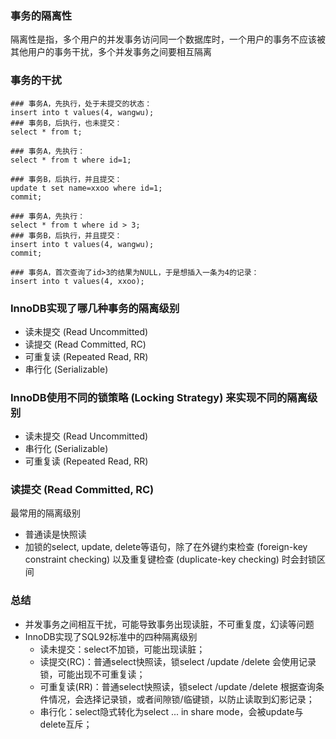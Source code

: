 ### 事务的隔离性
隔离性是指，多个用户的并发事务访问同一个数据库时，一个用户的事务不应该被其他用户的事务干扰，多个并发事务之间要相互隔离

### 事务的干扰
```mysql
### 事务A，先执行，处于未提交的状态：
insert into t values(4, wangwu);
### 事务B，后执行，也未提交：
select * from t;
```

```mysql
### 事务A，先执行：
select * from t where id=1;

### 事务B，后执行，并且提交：
update t set name=xxoo where id=1;
commit;
```

```mysql
### 事务A，先执行：
select * from t where id > 3;
### 事务B，后执行，并且提交：
insert into t values(4, wangwu);
commit;

### 事务A，首次查询了id>3的结果为NULL，于是想插入一条为4的记录：
insert into t values(4, xxoo);
```

### InnoDB实现了哪几种事务的隔离级别
- 读未提交 (Read Uncommitted)
- 读提交 (Read Committed, RC)
- 可重复读 (Repeated Read, RR)
- 串行化 (Serializable)

### InnoDB使用不同的锁策略 (Locking Strategy) 来实现不同的隔离级别
- 读未提交 (Read Uncommitted)
- 串行化 (Serializable)
- 可重复读 (Repeated Read, RR)

### 读提交 (Read Committed, RC)
最常用的隔离级别
- 普通读是快照读
- 加锁的select, update, delete等语句，除了在外键约束检查 (foreign-key constraint checking) 以及重复键检查 (duplicate-key checking) 时会封锁区间

### 总结
- 并发事务之间相互干扰，可能导致事务出现读脏，不可重复度，幻读等问题
- InnoDB实现了SQL92标准中的四种隔离级别
  - 读未提交：select不加锁，可能出现读脏；
  - 读提交(RC)：普通select快照读，锁select /update /delete 会使用记录锁，可能出现不可重复读；
  - 可重复读(RR)：普通select快照读，锁select /update /delete 根据查询条件情况，会选择记录锁，或者间隙锁/临键锁，以防止读取到幻影记录；
  - 串行化：select隐式转化为select ... in share mode，会被update与delete互斥；
